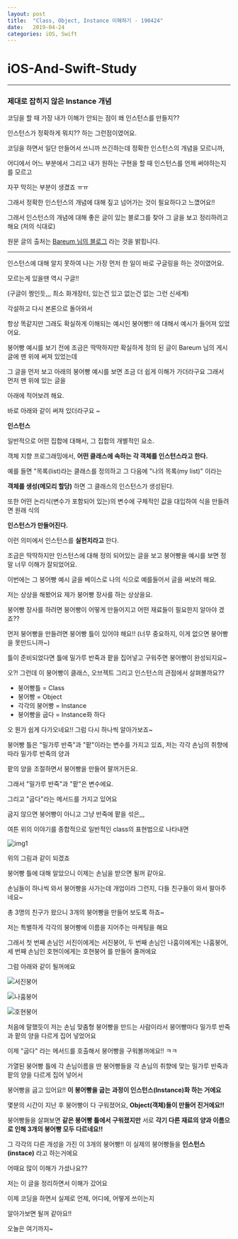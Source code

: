 ```yaml
---
layout: post
title:  "Class, Object, Instance 이해하기 - 190424"
date:   2019-04-24
categories: iOS, Swift
---
```


# iOS-And-Swift-Study

---

### 제대로 잡히지 않은 Instance 개념

코딩을 할 때 가장 내가 이해가 안되는 점이 왜 인스턴스를 만들지??

인스턴스가 정확하게 뭐지?? 하는 그런점이였어요.

코딩을 하면서 일단 만들어서 쓰니까 쓰긴하는데 정확한 인스턴스의 개념을 모르니까,

어디에서 어느 부분에서 그리고 내가 원하는 구현을 할 때 인스턴스를 언제 써야하는지를 모르고

자꾸 막히는 부분이 생겼죠 ㅠㅠ 

그래서 정확한 인스턴스의 개념에 대해 짚고 넘어가는 것이 필요하다고 느꼈어요!!

그래서 인스턴스의 개념에 대해 좋은 글이 있는 블로그를 찾아 그 글을 보고 정리하려고 해요 (저의 식대로)

원문 글의 출처는 [Bareum 님의 블로그](https://victor8481.tistory.com/280) 라는 것을 밝힙니다.

---

인스턴스에 대해 알지 못하여 나는 가장 먼저 한 일이 바로 구글링을 하는 것이였어요.

모르는게 있을땐 역시 구글!!

(구글이 짱인듯,,, 최소 화개장터, 있는건 있고 없는건 없는 그런 신세계)

각설하고 다시 본론으로 돌아와서 

항상 똑같지만 그래도 확실하게 이해되는 예시인 붕어빵!! 에 대해서 예시가 들어져 있었어요.

붕어빵 예시를 보기 전에 조금은 딱딱하지만 확실하게 정의 된 글이 Bareum 님의 게시글에 맨 위에 써져 있었는데

그 글을 먼저 보고 아래의 붕어빵 예시를 보면 조금 더 쉽게 이해가 가더라구요 그래서 먼저 맨 위에 있는 글을

아래에 적어보려 해요.

바로 아래와 같이 써져 있더라구요 ~

**인스턴스**

일반적으로 어떤 집합에 대해서, 그 집합의 개별적인 요소.

객체 지향 프로그래밍에서, **어떤 클래스에 속하는 각 객체를 인스턴스라고 한다.**

예를 들면 "목록(list)라는 클래스를 정의하고 그 다음에 "나의 목록(my list)" 이라는 

**객체를 생성(메모리 할당)** 하면 그 클래스의 인스턴스가 생성된다.

또한 어떤 논리식(변수가 포함되어 있는)의 변수에 구체적인 값을 대입하여 식을 만들려면 원래 식의

**인스턴스가 만들어진다.**

이런 의미에서 인스턴스를 **실현치라고** 한다.

조금은 딱딱하지만 인스턴스에 대해 정의 되어있는 글을 보고 붕어빵을 예시를 보면 정말 너무 이해가 잘되었어요.

이번에는 그 붕어빵 예시 글을 베이스로 나의 식으로 예를들어서 글을 써보려 해요.

저는 상상을 해봤어요 제가 붕어빵 장사를 하는 상상을요.

붕어빵 장사를 하려면 붕어빵이 어떻게 만들어지고 어떤 재료들이 필요한지 알아야 겠죠??

먼저 붕어빵을 만들려면 붕어빵 틀이 있어야 해요!! (너무 중요하지, 이게 없으면 붕어빵을 못만드니까~)

틀이 준비되었다면 틀에 밀가루 반죽과 팥을 집어넣고 구워주면 붕어빵이 완성되지요~

오?! 그런데 이 붕어빵이 클래스, 오브젝트 그리고 인스턴스의 관점에서 살펴볼까요??

- 붕어빵틀 = Class
- 붕어빵 = Object
- 각각의 붕어빵 = Instance
- 붕어빵을 굽다 = Instance화 하다

오 뭔가 쉽게 다가오네요!! 그럼 다시 하나씩 알아가보죠~

붕어빵 틀은 "밀가루 반죽"과 "팥"이라는 변수를 가지고 있죠, 저는 각각 손님의 취향에 따라 밀가루 반죽의 양과

팥의 양을 조절하면서 붕어빵을 만들어 팔꺼거든요.

그래서 "밀가루 반죽"과 "팥"은 변수에요.

그리고 "굽다"라는 메서드를 가지고 있어요

굽지 않으면 붕어빵이 아니고 그냥 반죽에 팥을 섞은,,,

여튼 위의 이야기를 종합적으로 일반적인 class의 표현법으로 나타내면

![img1](https://user-images.githubusercontent.com/42841888/56646536-b9e12100-66ba-11e9-8fff-ea585cd3f8b4.png)

위의 그림과 같이 되겠죠

붕어빵 틀에 대해 알았으니 이제는 손님을 받으면 될꺼 같아요.

손님들이 하나씩 와서 붕어빵을 사가는데 개업이라 그런지, 다들 친구들이 와서 팔아주네요~

총 3명의 친구가 왔으니 3개의 붕어빵을 만들어 보도록 하죠~

저는 특별하게 각각의 붕어빵에 이름을 지어주는 마케팅을 해요

그래서 첫 번째 손님인 서진이에게는 서진붕어, 두 번째 손님인 나훔이에게는 나훔붕어, 세 번째 손님인 호현이에게는 호현붕어 를 만들어 줄꺼에요

그럼 아래와 같이 될꺼에요

![서진붕어](https://user-images.githubusercontent.com/42841888/56646582-ca919700-66ba-11e9-8507-0b23babf6aa3.png)

![나훔붕어](https://user-images.githubusercontent.com/42841888/56646611-d7ae8600-66ba-11e9-8135-7f70f8eaa017.png)

![호현붕어](https://user-images.githubusercontent.com/42841888/56646643-e5640b80-66ba-11e9-9128-de826a4ad516.png)

처음에 말했듯이 저는 손님 맞춤형 붕어빵을 만드는 사람이라서 붕어빵마다 밀가루 반죽과 팥의 양을 다르게 집어 넣었어요

이제 "굽다" 라는 메서드를 호출해서 붕어빵을 구워볼꺼에요!! ㅋㅋ

가열된 붕어빵 틀에 각 손님이름을 딴 붕어빵들을 각 손님의 취향에 맞는 밀가루 반죽과 팥의 양을 다르게 집어 넣어서

붕어빵을 굽고 있어요!! **이 붕어빵을 굽는 과정이 인스턴스(Instance)화 하는 거에요**

몇분의 시간이 지난 후 붕어빵이 다 구워졌어요, **Object(객체)들이 만들어 진거에요!!**

붕어빵들을 살펴보면 **같은 붕어빵 틀에서 구워졌지만** 서로 **각기 다른 재료의 양과 이름으로 인해 3개의 붕어빵 모두 다르네요!!**

그 각각의 다른 개성을 가진 이 3개의 붕어빵!! 이 실제의 붕어빵들을 **인스턴스(instace)** 라고 하는거에요

어때요 많이 이해가 가셨나요??

저는 이 글을 정리하면서 이해가 갔어요 

이제 코딩을 하면서 실제로 언제, 어디에, 어떻게 쓰이는지

알아가보면 될꺼 같아요!!

오늘은 여기까지~
